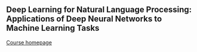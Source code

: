 ## Deep Learning for Natural Language Processing: Applications of Deep Neural Networks to Machine Learning Tasks

[Course homepage](https://www.oreilly.com/library/view/deep-learning-for/9780134851921/)
